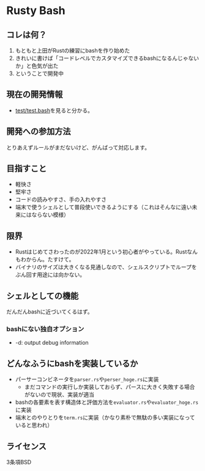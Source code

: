 # Rusty Bash

## コレは何？

1. もともと上田がRustの練習にbashを作り始めた
2. きれいに書けば「コードレベルでカスタマイズできるbashになるんじゃないか」と色気が出た
3. ということで開発中

## 現在の開発情報

* [test/test.bash](https://github.com/ryuichiueda/rusty_bash/blob/main/test/test.bash)を見ると分かる。

## 開発への参加方法

とりあえずルールがまだないけど、がんばって対応します。

## 目指すこと

* 軽快さ
* 堅牢さ
* コードの読みやすさ、手の入れやすさ
* 端末で使うシェルとして普段使いできるようにする（これはそんなに遠い未来にはならない模様）

## 限界

* Rustはじめてさわったのが2022年1月という初心者がやっている。Rustなんもわからん。たすけて。
* バイナリのサイズは大きくなる見通しなので、シェルスクリプトでループをぶん回す用途には向かない。

## シェルとしての機能

だんだんbashに近づいてくるはず。


### bashにない独自オプション

* -d: output debug information

## どんなふうにbashを実装しているか

* パーサーコンビネータを`parser.rs`や`perser_hoge.rs`に実装
    * まだコマンドの実行しか実装しておらず、パースに大きく失敗する場合がないので現状、実装が適当
* bashの各要素を表す構造体と評価方法を`evaluator.rs`や`evaluator_hoge.rs`に実装
* 端末とのやりとりを`term.rs`に実装（かなり素朴で無駄の多い実装になっていると思われ）

## ライセンス

3条項BSD
